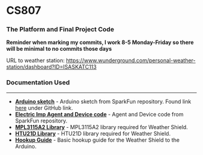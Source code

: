 # CS807
### The Platform and Final Project Code
**Reminder when marking my commits, I work 8-5 Monday-Friday so there will be minimal to no commits those days**

URL to weather station: https://www.wunderground.com/personal-weather-station/dashboard?ID=ISASKATC113


### Documentation Used
----
* **[Arduino sketch](https://github.com/sparkfun/Weather_Shield/blob/master/firmware/Weather_Shield/Weather_Shield.ino)** - Arduino sketch from SparkFun repository. Found link [here](https://www.sparkfun.com/products/12081) under GitHub link.
* **[Electric Imp Agent and Device code](https://github.com/sparkfun/Wimp_Weather_Station)** - Agent and Device code from SparkFun repository.
* **[MPL3115A2 Library](https://github.com/sparkfun/SparkFun_MPL3115A2_Breakout_Arduino_Library)** - MPL3115A2 library required for Weather Shield. 
* **[HTU21D Library](https://github.com/sparkfun/SparkFun_HTU21D_Breakout_Arduino_Library)** - HTU21D library required for Weather Shield. 
* **[Hookup Guide](https://learn.sparkfun.com/tutorials/weather-shield-hookup-guide)** - Basic hookup guide for the Weather Shield to the Arduino.